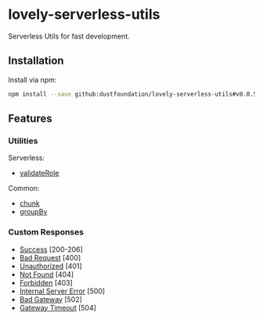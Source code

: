 # lovely-serverless-utils

Serverless Utils for fast development.

## Installation

Install via npm:

```sh
npm install --save github:dustfoundation/lovely-serverless-utils#v0.0.5
```

## Features

### Utilities

Serverless:
* [validateRole](https://github.com/DustFoundation/lovely-serverless-utils/blob/main/src/functions/serverless/validateRole.ts)

Common:
* [chunk](https://github.com/DustFoundation/lovely-serverless-utils/blob/main/src/functions/common/chunk.ts)
* [groupBy](https://github.com/DustFoundation/lovely-serverless-utils/blob/main/src/functions/common/groupBy.ts)

### Custom Responses

* [Success](https://github.com/DustFoundation/lovely-serverless-utils/blob/main/src/responses/success.ts) [200-206]
* [Bad Request](https://github.com/DustFoundation/lovely-serverless-utils/blob/main/src/responses/bad-request.ts) [400]
* [Unauthorized](https://github.com/DustFoundation/lovely-serverless-utils/blob/main/src/responses/unauthorized.ts) [401]
* [Not Found](https://github.com/DustFoundation/lovely-serverless-utils/blob/main/src/responses/not-found.ts) [404]
* [Forbidden](https://github.com/DustFoundation/lovely-serverless-utils/blob/main/src/responses/forbidden.ts) [403]
* [Internal Server Error](https://github.com/DustFoundation/lovely-serverless-utils/blob/main/src/responses/internal-server-error.ts) [500]
* [Bad Gateway](https://github.com/DustFoundation/lovely-serverless-utils/blob/main/src/responses/bad-gateway.ts) [502]
* [Gateway Timeout](https://github.com/DustFoundation/lovely-serverless-utils/blob/main/src/responses/gateway-timeout.ts) [504]
